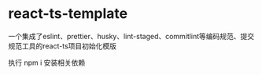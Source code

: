 # react-ts-template
一个集成了eslint、prettier、husky、lint-staged、commitlint等编码规范、提交规范工具的react-ts项目初始化模版

执行 npm i 安装相关依赖
